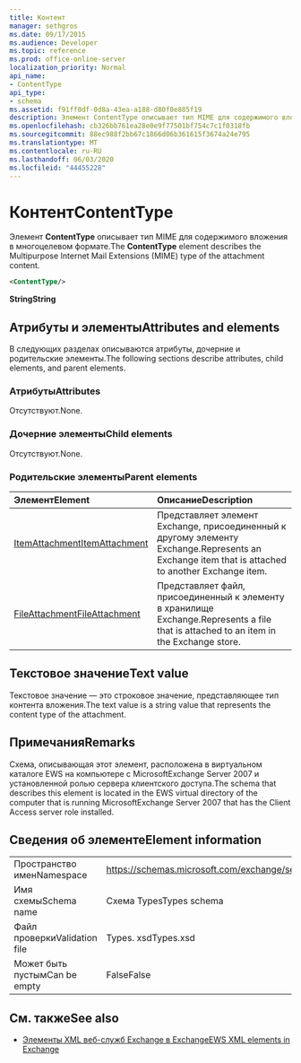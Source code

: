 ```yaml
---
title: Контент
manager: sethgros
ms.date: 09/17/2015
ms.audience: Developer
ms.topic: reference
ms.prod: office-online-server
localization_priority: Normal
api_name:
- ContentType
api_type:
- schema
ms.assetid: f91ff0df-0d8a-43ea-a188-d80f0e885f19
description: Элемент ContentType описывает тип MIME для содержимого вложения в многоцелевом формате.
ms.openlocfilehash: cb326bb761ea28e0e9f77501bf754c7c1f0318fb
ms.sourcegitcommit: 88ec988f2bb67c1866d06b361615f3674a24e795
ms.translationtype: MT
ms.contentlocale: ru-RU
ms.lasthandoff: 06/03/2020
ms.locfileid: "44455228"
---
```

# <a name="contenttype"></a><span data-ttu-id="69aa4-103">Контент</span><span class="sxs-lookup"><span data-stu-id="69aa4-103">ContentType</span></span>

<span data-ttu-id="69aa4-104">Элемент **ContentType** описывает тип MIME для содержимого вложения в многоцелевом формате.</span><span class="sxs-lookup"><span data-stu-id="69aa4-104">The **ContentType** element describes the Multipurpose Internet Mail Extensions (MIME) type of the attachment content.</span></span> 
  
```xml
<ContentType/>
```

 <span data-ttu-id="69aa4-105">**String**</span><span class="sxs-lookup"><span data-stu-id="69aa4-105">**String**</span></span>
## <a name="attributes-and-elements"></a><span data-ttu-id="69aa4-106">Атрибуты и элементы</span><span class="sxs-lookup"><span data-stu-id="69aa4-106">Attributes and elements</span></span>

<span data-ttu-id="69aa4-107">В следующих разделах описываются атрибуты, дочерние и родительские элементы.</span><span class="sxs-lookup"><span data-stu-id="69aa4-107">The following sections describe attributes, child elements, and parent elements.</span></span>
  
### <a name="attributes"></a><span data-ttu-id="69aa4-108">Атрибуты</span><span class="sxs-lookup"><span data-stu-id="69aa4-108">Attributes</span></span>

<span data-ttu-id="69aa4-109">Отсутствуют.</span><span class="sxs-lookup"><span data-stu-id="69aa4-109">None.</span></span>
  
### <a name="child-elements"></a><span data-ttu-id="69aa4-110">Дочерние элементы</span><span class="sxs-lookup"><span data-stu-id="69aa4-110">Child elements</span></span>

<span data-ttu-id="69aa4-111">Отсутствуют.</span><span class="sxs-lookup"><span data-stu-id="69aa4-111">None.</span></span>
  
### <a name="parent-elements"></a><span data-ttu-id="69aa4-112">Родительские элементы</span><span class="sxs-lookup"><span data-stu-id="69aa4-112">Parent elements</span></span>

|<span data-ttu-id="69aa4-113">**Элемент**</span><span class="sxs-lookup"><span data-stu-id="69aa4-113">**Element**</span></span>|<span data-ttu-id="69aa4-114">**Описание**</span><span class="sxs-lookup"><span data-stu-id="69aa4-114">**Description**</span></span>|
|:-----|:-----|
|[<span data-ttu-id="69aa4-115">ItemAttachment</span><span class="sxs-lookup"><span data-stu-id="69aa4-115">ItemAttachment</span></span>](itemattachment.md) <br/> |<span data-ttu-id="69aa4-116">Представляет элемент Exchange, присоединенный к другому элементу Exchange.</span><span class="sxs-lookup"><span data-stu-id="69aa4-116">Represents an Exchange item that is attached to another Exchange item.</span></span>  <br/> |
|[<span data-ttu-id="69aa4-117">FileAttachment</span><span class="sxs-lookup"><span data-stu-id="69aa4-117">FileAttachment</span></span>](fileattachment.md) <br/> |<span data-ttu-id="69aa4-118">Представляет файл, присоединенный к элементу в хранилище Exchange.</span><span class="sxs-lookup"><span data-stu-id="69aa4-118">Represents a file that is attached to an item in the Exchange store.</span></span>  <br/> |
   
## <a name="text-value"></a><span data-ttu-id="69aa4-119">Текстовое значение</span><span class="sxs-lookup"><span data-stu-id="69aa4-119">Text value</span></span>

<span data-ttu-id="69aa4-120">Текстовое значение — это строковое значение, представляющее тип контента вложения.</span><span class="sxs-lookup"><span data-stu-id="69aa4-120">The text value is a string value that represents the content type of the attachment.</span></span>
  
## <a name="remarks"></a><span data-ttu-id="69aa4-121">Примечания</span><span class="sxs-lookup"><span data-stu-id="69aa4-121">Remarks</span></span>

<span data-ttu-id="69aa4-122">Схема, описывающая этот элемент, расположена в виртуальном каталоге EWS на компьютере с MicrosoftExchange Server 2007 и установленной ролью сервера клиентского доступа.</span><span class="sxs-lookup"><span data-stu-id="69aa4-122">The schema that describes this element is located in the EWS virtual directory of the computer that is running MicrosoftExchange Server 2007 that has the Client Access server role installed.</span></span>
  
## <a name="element-information"></a><span data-ttu-id="69aa4-123">Сведения об элементе</span><span class="sxs-lookup"><span data-stu-id="69aa4-123">Element information</span></span>

|||
|:-----|:-----|
|<span data-ttu-id="69aa4-124">Пространство имен</span><span class="sxs-lookup"><span data-stu-id="69aa4-124">Namespace</span></span>  <br/> |https://schemas.microsoft.com/exchange/services/2006/types  <br/> |
|<span data-ttu-id="69aa4-125">Имя схемы</span><span class="sxs-lookup"><span data-stu-id="69aa4-125">Schema name</span></span>  <br/> |<span data-ttu-id="69aa4-126">Схема Types</span><span class="sxs-lookup"><span data-stu-id="69aa4-126">Types schema</span></span>  <br/> |
|<span data-ttu-id="69aa4-127">Файл проверки</span><span class="sxs-lookup"><span data-stu-id="69aa4-127">Validation file</span></span>  <br/> |<span data-ttu-id="69aa4-128">Types. xsd</span><span class="sxs-lookup"><span data-stu-id="69aa4-128">Types.xsd</span></span>  <br/> |
|<span data-ttu-id="69aa4-129">Может быть пустым</span><span class="sxs-lookup"><span data-stu-id="69aa4-129">Can be empty</span></span>  <br/> |<span data-ttu-id="69aa4-130">False</span><span class="sxs-lookup"><span data-stu-id="69aa4-130">False</span></span>  <br/> |
   
## <a name="see-also"></a><span data-ttu-id="69aa4-131">См. также</span><span class="sxs-lookup"><span data-stu-id="69aa4-131">See also</span></span>



- [<span data-ttu-id="69aa4-132">Элементы XML веб-служб Exchange в Exchange</span><span class="sxs-lookup"><span data-stu-id="69aa4-132">EWS XML elements in Exchange</span></span>](ews-xml-elements-in-exchange.md)

